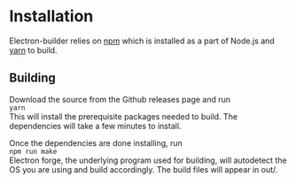 # Installation
Electron-builder relies on [npm](https://nodejs.org/en/) which is installed as a part of Node.js and [yarn](https://classic.yarnpkg.com/en/) to build.

## Building
Download the source from the Github releases page and run  
    ```
    yarn
    ```  
This will install the prerequisite packages needed to build. The dependencies will take a few minutes to install.

Once the dependencies are done installing, run  
    ```
    npm run make
    ```  
Electron forge, the underlying program used for building, will autodetect the OS you are using and build accordingly. The build files will appear in out/.
